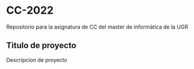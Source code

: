 # CC-2022
Repositorio para la asignatura de CC del master de informática de la UGR
## Titulo de proyecto
Descripcion de proyecto
